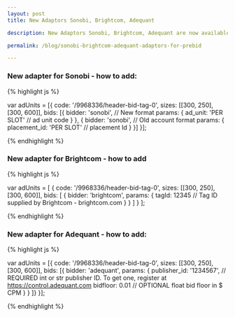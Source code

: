 ```yaml
---
layout: post
title: New Adaptors Sonobi, Brightcom, Adequant

description: New Adaptors Sonobi, Brightcom, Adequant are now available for Prebid.js

permalink: /blog/sonobi-brightcom-adequant-adaptors-for-prebid

---
```


### New adapter for Sonobi - how to add:

{% highlight js %}

var adUnits = [{
  code: '/9968336/header-bid-tag-0',
  sizes: [[300, 250], [300, 600]],
  bids: [{
    bidder: 'sonobi',                 //  New format
    params: {
      ad_unit: 'PER SLOT'        //  <String> ad unit code
    }
  },
  {
    bidder: 'sonobi',                     //  Old account format
    params: {
      placement_id: 'PER SLOT'  //  <String> placement Id
    }
  }]
}];

{% endhighlight %}

### New adapter for Brightcom - how to add

{% highlight js %}

var adUnits = [
  {
    code: '/9968336/header-bid-tag-0',
    sizes: [[300, 250], [300, 600]],
    bids: [
      {
        bidder: 'brightcom',
        params: {
          tagId: 12345 // Tag ID supplied by Brightcom - brightcom.com
        }
      }
    ]
  }
];

{% endhighlight %}

### New adapter for Adequant - how to add:

{% highlight js %}

var adUnits = [{
  code: '/9968336/header-bid-tag-0',
  sizes: [[300, 250], [300, 600]],
  bids: [{
    bidder: 'adequant',
    params: {
      publisher_id: '1234567',  // REQUIRED int or str publisher ID. To get one, register at https://control.adequant.com
      bidfloor: 0.01            // OPTIONAL float bid floor in $ CPM
    }
  }
  ]}
}];

{% endhighlight %}